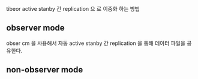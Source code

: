 tibeor active stanby   간 replication 으 로 이중화 하는 방법

## observer mode

obser
cm 을 사용해서 자동 active stanby 간 replication 을 통해 데이터 파일을 공유한다.

## non-observer mode

